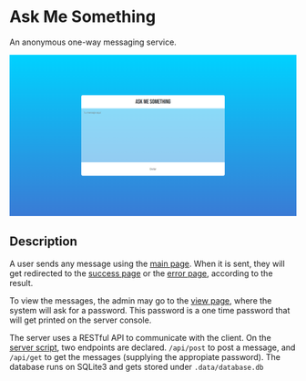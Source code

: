 # Ask Me Something

An anonymous one-way messaging service.

![A screenshot of the Ask Me Something main page.](./assets/ask-me-something_cover.png)

## Description

A user sends any message using the [main page](./static/index.html). When it is sent, they will get redirected to the [success page](./static/success.html) or the [error page](./static/error.html), according to the result.

To view the messages, the admin may go to the [view page](./static/view.html), where the system will ask for a password. This password is a one time password that will get printed on the server console.

The server uses a RESTful API to communicate with the client. On the [server script](./server.js), two endpoints are declared. `/api/post` to post a message, and `/api/get` to get the messages (supplying the appropiate password). The database runs on SQLite3 and gets stored under `.data/database.db`
